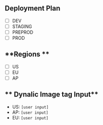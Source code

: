 <!-- ## Deployment Configuration

### Select Environments for Deployment
- [ ] DEV
- [ ] STAGING
- [ ] PREPROD
- [ ] PROD

### Image Tags per Region

#### DEV Environment
- US: `<enter image tag here>`  
- EU: `<enter image tag here>`  
- AP: `<enter image tag here>`  

#### STAGING Environment
- US: `<enter image tag here>`  
- EU: `<enter image tag here>`  
- AP: `<enter image tag here>`  

#### PREPROD Environment
- US: `<enter image tag here>`  
- EU: `<enter image tag here>`  
- AP: `<enter image tag here>`  

#### PROD Environment
- US: `<enter image tag here>`  
- EU: `<enter image tag here>`  
- AP: `<enter image tag here>`  
 -->
## **Deployment Plan**
- [ ] DEV
- [ ] STAGING
- [ ] PREPROD
- [ ] PROD

## **Regions **
- [ ] US
- [ ] EU
- [ ] AP

## ** Dynalic Image tag Input**
- US: `[user input] `
- AP: `[user input] `
- EU: `[user input] `
